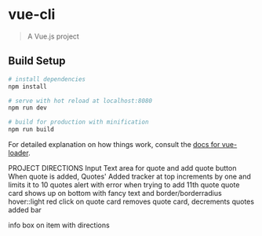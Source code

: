 # vue-cli

> A Vue.js project

## Build Setup

``` bash
# install dependencies
npm install

# serve with hot reload at localhost:8080
npm run dev

# build for production with minification
npm run build
```

For detailed explanation on how things work, consult the [docs for vue-loader](http://vuejs.github.io/vue-loader).



PROJECT DIRECTIONS
Input Text area for quote and add quote button
	When quote is added, Quotes' Added tracker at top increments by one and limits it to 10 quotes
		alert with error when trying to add 11th quote
	quote card shows up on bottom with fancy text and border/borderradius
		hover::light red
		click on quote card
			removes quote card,
			decrements quotes added bar

info box on item with directions